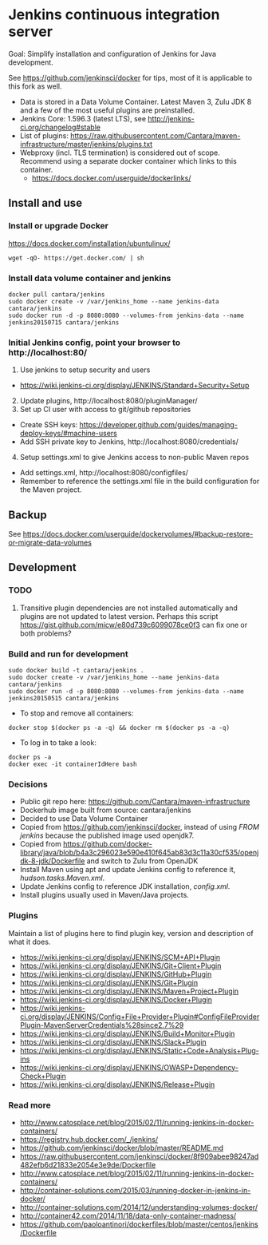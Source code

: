 # Jenkins continuous integration server

Goal: Simplify installation and configuration of Jenkins for Java development. 

See https://github.com/jenkinsci/docker for tips, most of it is applicable to this fork as well. 

* Data is stored in a Data Volume Container. Latest Maven 3, Zulu JDK 8 and a few of the most useful plugins are preinstalled. 
* Jenkins Core: 1.596.3 (latest LTS), see http://jenkins-ci.org/changelog#stable 
* List of plugins: https://raw.githubusercontent.com/Cantara/maven-infrastructure/master/jenkins/plugins.txt
* Webproxy (incl. TLS termination) is considered out of scope. Recommend using a separate docker container which links to this container. 
  * https://docs.docker.com/userguide/dockerlinks/ 

## Install and use 

### Install or upgrade Docker 

https://docs.docker.com/installation/ubuntulinux/

```
wget -qO- https://get.docker.com/ | sh
```


###  Install data volume container and jenkins
```
docker pull cantara/jenkins
sudo docker create -v /var/jenkins_home --name jenkins-data cantara/jenkins
sudo docker run -d -p 8080:8080 --volumes-from jenkins-data --name jenkins20150715 cantara/jenkins
```

### Initial Jenkins config, point your browser to http://localhost:80/
1. Use jenkins to setup security and users
  * https://wiki.jenkins-ci.org/display/JENKINS/Standard+Security+Setup
2. Update plugins, http://localhost:8080/pluginManager/
3. Set up CI user with access to git/github repositories 
  * Create SSH keys: https://developer.github.com/guides/managing-deploy-keys/#machine-users
  * Add SSH private key to Jenkins, http://localhost:8080/credentials/
4. Setup settings.xml to give Jenkins access to non-public Maven repos
  * Add settings.xml, http://localhost:8080/configfiles/
  * Remember to reference the settings.xml file in the build configuration for the Maven project. 

## Backup 

See https://docs.docker.com/userguide/dockervolumes/#backup-restore-or-migrate-data-volumes



## Development 

### TODO 

1. Transitive plugin dependencies are not installed automatically and plugins are not updated to latest version. Perhaps this script https://gist.github.com/micw/e80d739c6099078ce0f3 can fix one or both problems? 


### Build and run for development

```
sudo docker build -t cantara/jenkins .
sudo docker create -v /var/jenkins_home --name jenkins-data cantara/jenkins
sudo docker run -d -p 8080:8080 --volumes-from jenkins-data --name jenkins20150515 cantara/jenkins
```

* To stop and remove all containers: 
```
docker stop $(docker ps -a -q) && docker rm $(docker ps -a -q) 
```

* To log in to take a look: 
```
docker ps -a
docker exec -it containerIdHere bash
```

### Decisions 

* Public git repo here: https://github.com/Cantara/maven-infrastructure 
* Dockerhub image built from source:  cantara/jenkins
* Decided to use Data Volume Container 
* Copied from https://github.com/jenkinsci/docker, instead of using _FROM jenkins_ because the published image used openjdk7. 
* Copied from https://github.com/docker-library/java/blob/b4a3c296023e590e410f645ab83d3c11a30cf535/openjdk-8-jdk/Dockerfile and switch to Zulu from OpenJDK
* Install Maven using apt and update Jenkins config to reference it, _hudson.tasks.Maven.xml_. 
* Update Jenkins config to reference JDK installation, _config.xml_. 
* Install plugins usually used in Maven/Java projects. 


### Plugins 

Maintain a list of plugins here to find plugin key, version and description of what it does. 

* https://wiki.jenkins-ci.org/display/JENKINS/SCM+API+Plugin
* https://wiki.jenkins-ci.org/display/JENKINS/Git+Client+Plugin
* https://wiki.jenkins-ci.org/display/JENKINS/GitHub+Plugin
* https://wiki.jenkins-ci.org/display/JENKINS/Git+Plugin
* https://wiki.jenkins-ci.org/display/JENKINS/Maven+Project+Plugin
* https://wiki.jenkins-ci.org/display/JENKINS/Docker+Plugin
* https://wiki.jenkins-ci.org/display/JENKINS/Config+File+Provider+Plugin#ConfigFileProviderPlugin-MavenServerCredentials%28since2.7%29
* https://wiki.jenkins-ci.org/display/JENKINS/Build+Monitor+Plugin
* https://wiki.jenkins-ci.org/display/JENKINS/Slack+Plugin
* https://wiki.jenkins-ci.org/display/JENKINS/Static+Code+Analysis+Plug-ins
* https://wiki.jenkins-ci.org/display/JENKINS/OWASP+Dependency-Check+Plugin
* https://wiki.jenkins-ci.org/display/JENKINS/Release+Plugin

### Read more 

* http://www.catosplace.net/blog/2015/02/11/running-jenkins-in-docker-containers/
* https://registry.hub.docker.com/_/jenkins/
* https://github.com/jenkinsci/docker/blob/master/README.md
* https://raw.githubusercontent.com/jenkinsci/docker/8f909abee98247ad482efb6d21833e2054e3e9de/Dockerfile
* http://www.catosplace.net/blog/2015/02/11/running-jenkins-in-docker-containers/
* http://container-solutions.com/2015/03/running-docker-in-jenkins-in-docker/
* http://container-solutions.com/2014/12/understanding-volumes-docker/
* http://container42.com/2014/11/18/data-only-container-madness/
* https://github.com/paoloantinori/dockerfiles/blob/master/centos/jenkins/Dockerfile

